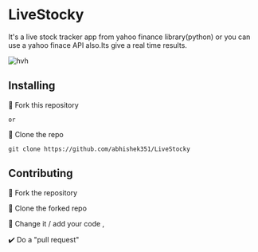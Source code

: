 
# LiveStocky

It's a live stock tracker app from yahoo finance library(python) or you can use a yahoo finace API also.Its give a real time results.

![hvh](https://user-images.githubusercontent.com/70373142/132338442-a657c6d0-02c0-4c5c-8e41-01801b7dcd1c.png)


## Installing

🍴 Fork this repository

```or```

👯 Clone the repo 
```
git clone https://github.com/abhishek351/LiveStocky
```

## Contributing

🍴 Fork the repository

👯 Clone the forked repo 

📝 Change it / add your code ,

✔️ Do a "pull request"




